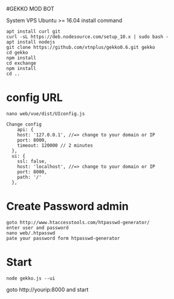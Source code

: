#GEKKO MOD BOT

System VPS Ubuntu >= 16.04 
install command

	apt install curl git
	curl -sL https://deb.nodesource.com/setup_10.x | sudo bash -
	apt install nodejs
	git clone https://github.com/vtnplus/gekko0.6.git gekko
	cd gekko
	npm install
	cd exchange
	npm install
	cd ..

# config URL
	nano web/vue/dist/UIconfig.js

	Change config
		api: {
	    host: '127.0.0.1', //=> change to your domain or IP
	    port: 8000,
	    timeout: 120000 // 2 minutes
	  },
	  ui: {
	    ssl: false,
	    host: 'localhost', //=> change to your domain or IP
	    port: 8000,
	    path: '/'
	  },
# Create Password admin
	goto http://www.htaccesstools.com/htpasswd-generator/
	enter user and password
	nano web/.htpasswd
	pate your password form htpasswd-generator
# Start
	node gekko.js --ui

goto http://yourip:8000
and start